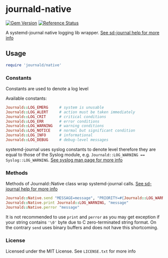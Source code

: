 # journald-native

[![Gem Version](https://badge.fury.io/rb/journald-native.svg)](http://badge.fury.io/rb/journald-native)
[![Reference Status](https://www.versioneye.com/ruby/journald-native/reference_badge.svg)](https://www.versioneye.com/ruby/journald-native/references)

A systemd-journal native logging lib wrapper.
[See sd-journal help for more info](http://www.freedesktop.org/software/systemd/man/sd_journal_print.html)

## Usage

```ruby
require 'journald/native'
```

### Constants

Constants are used to denote a log level

Available constants:

```ruby
Journald::LOG_EMERG     # system is unusable
Journald::LOG_ALERT     # action must be taken immediately
Journald::LOG_CRIT      # critical conditions
Journald::LOG_ERR       # error conditions
Journald::LOG_WARNING   # warning conditions
Journald::LOG_NOTICE    # normal but significant condition
Journald::LOG_INFO      # informational
Journald::LOG_DEBUG     # debug-level messages
```

systemd-journal uses syslog constants to denote level therefore they are equal to those of the Syslog module,
e.g. ```Journald::LOG_WARNING == Syslog::LOG_WARNING```.
[See syslog man page for more info](http://man7.org/linux/man-pages/man3/syslog.3.html)

### Methods

Methods of Journald::Native class wrap systemd-journal calls.
[See sd-journal help for more info](http://www.freedesktop.org/software/systemd/man/sd_journal_print.html)

```ruby
Journald::Native.send "MESSAGE=message", "PRIORITY=#{Journald::LOG_WARNING}"
Journald::Native.print Journald::LOG_WARNING, "message"
Journald::Native.perror "message"
```

It is not recommended to use ```print``` and ```perror``` as you may get exception if your string contains
```'\0'``` byte due to C zero-terminated string format. On the contrary ```send``` uses binary buffers and
does not have this shortcoming.

### License

Licensed under the MIT License. See ```LICENSE.txt``` for more info

